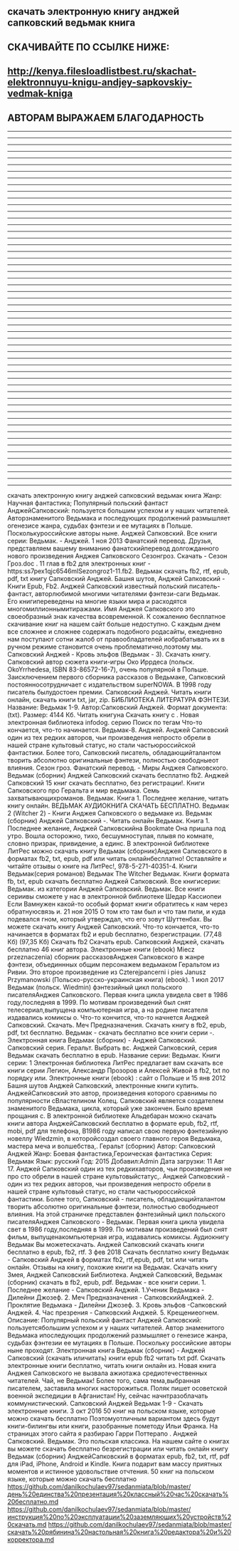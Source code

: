 скачать электронную книгу анджей сапковский ведьмак книга
--------------------------------------------------
СКАЧИВАЙТЕ ПО ССЫЛКЕ НИЖЕ:
--------------------------------------------------
http://kenya.filesloadlistbest.ru/skachat-elektronnuyu-knigu-andjey-sapkovskiy-vedmak-kniga
--------------------------------------------------
АВТОРАМ ВЫРАЖАЕМ БЛАГОДАРНОСТЬ
--------------------------------------------------
--------------------------------------------------
--------------------------------------------------
--------------------------------------------------
--------------------------------------------------
--------------------------------------------------
--------------------------------------------------
--------------------------------------------------
--------------------------------------------------
--------------------------------------------------
--------------------------------------------------
--------------------------------------------------
--------------------------------------------------
--------------------------------------------------
--------------------------------------------------
--------------------------------------------------
--------------------------------------------------
--------------------------------------------------
--------------------------------------------------
--------------------------------------------------
--------------------------------------------------
--------------------------------------------------
--------------------------------------------------
--------------------------------------------------
--------------------------------------------------
--------------------------------------------------
--------------------------------------------------
--------------------------------------------------
--------------------------------------------------
--------------------------------------------------
--------------------------------------------------
--------------------------------------------------
--------------------------------------------------
--------------------------------------------------
--------------------------------------------------
--------------------------------------------------
--------------------------------------------------
--------------------------------------------------
--------------------------------------------------
--------------------------------------------------
--------------------------------------------------
--------------------------------------------------
--------------------------------------------------
--------------------------------------------------
--------------------------------------------------
--------------------------------------------------
--------------------------------------------------
--------------------------------------------------
--------------------------------------------------
--------------------------------------------------
--------------------------------------------------
--------------------------------------------------
--------------------------------------------------
--------------------------------------------------
--------------------------------------------------
скачать электронную книгу анджей сапковский ведьмак книга Жанр: Научная фантастика; Популярный польский фантаст АнджейСапковский: пользуется большим успехом и у наших читателей. Авторзнаменитого Ведьмака и последующих продолжений размышляет огенезисе жанра, судьбах фэнтези и ее мутациях в Польше. Посколькуроссийские авторы ныне. Анджей Сапковский. Все книги серии: Ведьмак. - Анджей. 1 ноя 2013  Фанатский перевод. Друзья, представляем вашему вниманию фанатскийперевод долгожданного нового произведения Анджея Сапковского Сезонгроз.  Скачать - Сезон Гроз.doc . 11 глав в fb2 для электронных книг -https:ss7pex1qjc6546mlSezongroz1-11.fb2. Ведьмак скачать fb2, rtf, epub, pdf, txt книгу Сапковский Анджей. Башня шутов, Анджей Сапковский - Книги Epub, Fb2. Анджей Сапковский  известный польский писатель-фантаст, авторлюбимой многими читателями фэнтези-саги Ведьмак. Его книгипереведены на многие языки мира и расходятся многомиллионнымитиражами. Имя Анджея Сапковского  это своеобразный знак качества всовременной. К сожалению бесплатное скачивание книг на нашем сайт больше недоступно. С каждым днем все сложнее и сложнее содержать подобного родасайты, ежедневно нам поступают сотни жалоб от правообладателей иобрабатывать их в ручном режиме становится очень проблематично,поэтому мы. Сапковский Анджей - Кровь эльфов (Ведьмак - 3). Скачать книгу. Сапковский  автор сюжета книги-игры Око Иррдеса (польск. OkoYrrhedesa, ISBN 83-86572-16-7), очень популярной в Польше. Заисключением первого сборника рассказов о Ведьмаке, Сапковский постоянносотрудничает с издательством superNOWA. В 1998 году писатель былудостоен премии. Сапковский Анджей. Читать книги онлайн, скачать книги txt, jar, zip. БИБЛИОТЕКА  ЛИТЕРАТУРА  ФЭНТЕЗИ. Название: Ведьмак 1-9. Автор:Сапковский Анджей. Формат документа: (txt). Размер: 4144 Кб. Читать книгуна  Скачать книгу с . Новая электронная библиотека  infodog. серию  Поиск по тегам
Что-то кончается, что-то начинается. Ведьмак-8. Анджей. Анджей Сапковский  один из тех редких авторов, чьи произведения непросто обрели в нашей стране культовый статус, но стали частьюроссийской фантастики. Более того, Сапковский  писатель, обладающийталантом творить абсолютно оригинальные фэнтези, полностью свободныеот влияния. Сезон гроз. Фанатский перевод. - Миры Анджея Сапковского. Ведьмак (сборник) Анджей Сапковский скачать бесплатно fb2. Анджей Сапковский  15 книг скачать бесплатно, без регистрации!. Книги Сапковского про Геральта и мир ведьмака. Семь захватывающихроманов. Ведьмак. Книга 1. Последнее желание, читать книгу онлайн. ВЕДЬМАК АУДИОКНИГА СКАЧАТЬ БЕСПЛАТНО. Ведьмак 2 (Witcher 2) - Книги Анджея Сапковского о ведьмаке из. Ведьмак (сборник) Анджей Сапковский -. Читать онлайн Ведьмак. Книга 1. Последнее желание, Анджей Сапковскийна Bookmate  Она пришла под утро. Вошла осторожно, тихо, бесшумноступая, плывя по комнате, словно призрак, привидение, а единс. В электронной библиотеке ЛитРес можно скачать книгу Ведьмак (сборник)Анджея Сапковского в форматах fb2, txt, epub, pdf или читать онлайнбесплатно! Оставляйте и читайте отзывы о книге на ЛитРес!, 978-5-271-40351-4.
Книги Ведьмак(серия романов)  Ведьмак  The Witcher  Ведьмак. Книги формата fb, txt, epub скачать бесплатно Анджей Сапковский. Все книгисерии: Ведьмак. из категории Анджей Сапковский. Ведьмак. Все книги сериивы сможете у нас в электронной библиотеке Шедар Кассиопеи Если Вамнужен какой-то особый формат книги обратитесь к нам через обратнуюсвязь и. 21 ноя 2015  О том кто там был и что там пили, и куда подевался гном, который утверждал, что его зовут Шуттенбах. Вы можете скачать книгу Анджей Сапковский. Что-то кончается, что-то начинается в форматах fb2 и epub бесплатно, безрегистрации. (77,48 Кб) (97,35 Кб) Скачать fb2 Скачать epub. Сапковский Анджей, скачать бесплатно 46 книг автора. Электронные книги (ebook)  Miecz przeznaczenia)  сборник рассказовАнджея Сапковского в жанре фэнтези, объединнных общим персонажем ведьмаком Геральтом из Ривии. Это второе произведение из  Czterejpancerni i pies Janusz Przymanowski (Польско-русско-украинская книга) (ebook). 1 июл 2017  Ведьмак (польск. Wiedmin)  фэнтезийный цикл польского писателяАнджея Сапковского. Первая книга цикла увидела свет в 1986 году,последняя  в 1999. По мотивам произведений был снят телесериал,выпущена компьютерная игра, а на родине писателя издавались комиксы о. Что-то кончится, что-то начнется Анджей Сапковский. Скачать. Меч Предназначения. Скачать книгу в fb2, epub, pdf, txt бесплатно. Ведьмак - скачать бесплатно все книги серии -. Электронная книга Ведьмак (сборник) - Анджей Сапковский. Сапковский серия. Геральт. Выбрать вс. Анджей Сапковский, серия Ведьмак скачать бесплатно в epub. Название серии: Ведьмак. Книги серии: 1 Электронная библиотека ЛитРес предлагает вам скачать все книги серии Легион, Александр Прозоров и Алексей Живой в fb2, txt по порядку или. Электронные книги (ebook)  : сайт о Польше и
15 янв 2012  Башня шутов  Анджей Сапковский, электронные книги купить. АнджейСапковский  это автор, произведения которого сравнимы по популярности сВластелином Колец. Сапковский является создателем знаменитого Ведьмака, цикла, который уже закончен. Было время прощания с. В электронной библиотеке Альдебаран можно скачать книги автора АнджейСапковский бесплатно в формате epub, fb2, rtf, mobi, pdf для телефона,  В1986 году написал свою первую фэнтезийную новеллу Wiedzmin, в которойсоздал своего главного героя  Ведьмака, мастера меча и волшебства,. Геральт (сборник) Автор: Сапковский Анджей Жанр: Боевая фантастика,Героическая фантастика Серия: Ведьмак Язык: русский Год: 2015 Добавил:Admin Дата загрузки: 11 Авг 17. Анджей Сапковский  один из тех редкихавторов, чьи произведения не про сто обрели в нашей стране культовыйстатус,. Анджей Сапковский - один из тех редких авторов, чьи произведения непросто обрели в нашей стране культовый статус, но стали частьюроссийской фантастики. Более того, Сапковский - писатель, обладающийталантом творить абсолютно оригинальные фэнтези, полностью свободныеот влияния. На этой страничке представлен фэнтезийный цикл польского писателяАнджея Сапковского - Ведьмак. Первая книга цикла увидела свет в 1986 году,последняя  в 1999. По мотивам произведений был снят фильм, выпущенакомпьютерная игра, издавались комиксы. Аудиокнигу Ведьмак Вы можетескачать. Анджей Сапковский  скачать книги бесплатно в epub, fb2, rtf. 3 фев 2018  Скачать бесплатно книгу Ведьмак - Сапковский Анджей в форматах fb2, rtf,epub, pdf, txt или читать онлайн. Отзывы на книгу, похожие книги на Ведьмак. Скачать книгу Змея, Анджей Сапковский  Библиотека. Анджей Сапковский, Ведьмак (сборник)  скачать в fb2, epub, pdf. Ведьмак - все книги серии. 1. Последнее желание - Сапковский Анджей. 1.Ученик Ведьмака - Дилейни Джозеф. 2. Меч Предназначения - СапковскийАнджей. 2. Проклятие Ведьмака - Дилейни Джозеф. 3. Кровь эльфов -Сапковский Анджей. 4. Час презрения - Сапковский Анджей. 5. Крещениеогнем. Описание: Популярный польский фантаст Анджей Сапковский: пользуетсябольшим успехом и у наших читателей. Автор знаменитого Ведьмака ипоследующих продолжений размышляет о генезисе жанра, судьбах фэнтезии ее мутациях в Польше. Поскольку российские авторы ныне проходят. Электронная книга Ведьмак (сборник) - Анджей Сапковский (скачать иличитать) книги epub fb2 читать txt pdf.
Скачать электронные книги бесплатно, читать книги онлайн из. Новая книга Анджея Сапковского не вызвала ажиотажа средиотечественных читателей. Чай, не Ведьмак! Более того, сама тема,выбранная писателем, заставила многих насторожиться. Поляк пишет осоветской военной экспедиции в Афганистан! Ну, сейчас начнтразоблачать коммунистический. Сапковский Анджей  Ведьмак 1-9 - Скачать электронные книги. 3 окт 2016  50 книг на польском языке, которые можно скачать бесплатно  Поэтомуотличным вариантом здесь будут книги-билингвы или книги, разобранные пометоду Ильи Франка. На страницах этого сайта я разбираю Гарри Поттерапо . Анджей Сапковский. Ведьмак. Это  польская классика. На нашем сайте о книгах  вы можете скачать бесплатно безрегистрации или читать онлайн книгу Ведьмак (сборник) АнджейСапковский в форматах epub, fb2, txt, rtf, pdf для iPad, iPhone, Android и Kindle. Книга подарит вам массу приятных моментов и истинное удовольствие отчтения. 50 книг на польском языке, которые можно скачать бесплатно
https://github.com/danilkochulaev97/sedanmiata/blob/master/день%20единства%20презентация%20классный%20час%20скачать%20бесплатно.md
https://github.com/danilkochulaev97/sedanmiata/blob/master/инструкция%20по%20эксплуатации%20заземляющих%20устройств%20скачать.md
https://github.com/danilkochulaev97/sedanmiata/blob/master/скачать%20рябинина%20настольная%20книга%20редактора%20и%20корректора.md